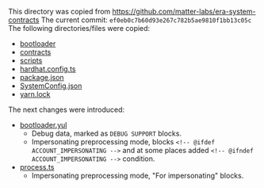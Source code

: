 This directory was copied from https://github.com/matter-labs/era-system-contracts
The current commit: `ef0eb0c7b60d93e267c782b5ae9810f1bb13c05c`
The following directories/files were copied:
- [bootloader](bootloader)
- [contracts](contracts)
- [scripts](scripts)
- [hardhat.config.ts](hardhat.config.ts)
- [package.json](package.json)
- [SystemConfig.json](SystemConfig.json)
- [yarn.lock](yarn.lock)

The next changes were introduced:
- [bootloader.yul](bootloader%2Fbootloader.yul)
  - Debug data, marked as `DEBUG SUPPORT` blocks.
  - Impersonating preprocessing mode, blocks `<!-- @ifdef ACCOUNT_IMPERSONATING -->` and at some places added `<!-- @ifndef ACCOUNT_IMPERSONATING -->` condition.
- [process.ts](scripts%2Fprocess.ts)
  - Impersonating preprocessing mode, "For impersonating" blocks.
